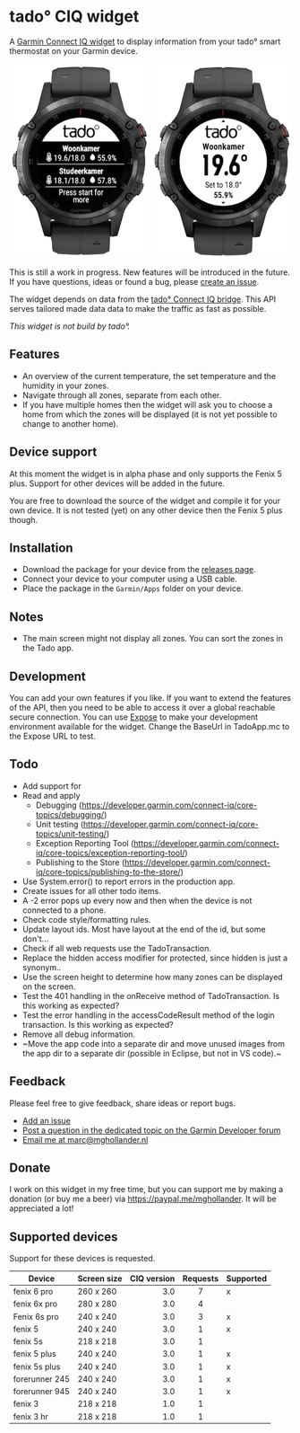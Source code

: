 # tado° CIQ widget

A [Garmin Connect IQ widget](https://developer.garmin.com/connect-iq/overview/)
to display information from your tado° smart thermostat on your Garmin
device.

![tado CIQ widget example 1](assets/screenshots/tado-ciq-widget-1.png "tado CIQ widget example 1") ![tado CIQ widget example 2](assets/screenshots/tado-ciq-widget-2.png "tado CIQ widget example 2")

This is still a work in progress. New features will be introduced in the future.
If you have questions, ideas or found a bug, please
[create an issue](https://github.com/MGHollander/tado-ciq-widget/issues/new/choose).

The widget depends on data from the
[tado° Connect IQ bridge](https://github.com/MGHollander/tado-ciq-bridge).
This API serves tailored made data data to make the traffic as fast as possible.

*This widget is not build by tado°.*

## Features

- An overview of the current temperature, the set temperature and the humidity
  in your zones.
- Navigate through all zones, separate from each other.
- If you have multiple homes then the widget will ask you to choose a home from
  which the zones will be displayed (it is not yet possible to change to
  another home).

## Device support

At this moment the widget is in alpha phase and only supports the Fenix 5 plus.
Support for other devices will be added  in the future.

You are free to download the source of the widget and compile it for your own
device. It is not tested (yet) on any other device then the Fenix 5 plus though.

## Installation

- Download the package for your device from the
  [releases page](https://github.com/MGHollander/tado-ciq-widget/releases).
- Connect your device to your computer using a USB cable.
- Place the package in the `Garmin/Apps` folder on your device.

## Notes

- The main screen might not display all zones. You can sort the zones in the
  Tado app.

## Development

You can add your own features if you like. If you want to extend the features of
the API, then you need to be able to access it over a global reachable secure
connection. You can use [Expose](https://beyondco.de/docs/expose/introduction)
to make your development environment available for the widget. Change the
BaseUrl in TadoApp.mc to the Expose URL to test.

## Todo

- Add support for
- Read and apply
  - Debugging (https://developer.garmin.com/connect-iq/core-topics/debugging/)
  - Unit testing (https://developer.garmin.com/connect-iq/core-topics/unit-testing/)
  - Exception Reporting Tool (https://developer.garmin.com/connect-iq/core-topics/exception-reporting-tool/)
  - Publishing to the Store (https://developer.garmin.com/connect-iq/core-topics/publishing-to-the-store/)
- Use System.error() to report errors in the production app.
- Create issues for all other todo items.
- A -2 error pops up every now and then when the device is not connected to a
  phone.
- Check code style/formatting rules.
- Update layout ids. Most have layout at the end of the id, but some don't...
- Check if all web requests use the TadoTransaction.
- Replace the hidden access modifier for protected, since hidden is just a
  synonym..
- Use the screen height to determine how many zones can be displayed on the
  screen.
- Test the 401 handling in the onReceive method of TadoTransaction. Is this
  working as expected?
- Test the error handling in the accessCodeResult method of the login
  transaction. Is this working as expected?
- Remove all debug information.
- ~Move the app code into a separate dir and move unused images from the app dir
  to a separate dir (possible in Eclipse, but not in VS code).~

## Feedback

Please feel free to give feedback, share ideas or report bugs.

- [Add an issue](https://github.com/MGHollander/tado-ciq-widget/issues)
- [Post a question in the dedicated topic on the Garmin Developer forum](https://forums.garmin.com/developer/connect-iq/f/showcase/250769/widget-tado-ciq-widget)
- [Email me at marc@mghollander.nl](mailto:marc@mghollander.nl)

## Donate

I work on this widget in my free time, but you can support me by making a
donation (or buy me a beer) via <https://paypal.me/mghollander>. It will be
appreciated a lot!

## Supported devices

Support for these devices is requested.

| Device | Screen size | CIQ version | Requests | Supported |
| --- | --- | ---: | :---: | --- |
| fenix 6 pro | 260 x 260 | 3.0 | 7 | x |
| fenix 6x pro | 280 x 280 | 3.0 | 4 |  |
| Fenix 6s pro | 240 x 240 | 3.0 | 3 | x |
| fenix 5 | 240 x 240 | 3.0 | 1 | x |
| fenix 5s | 218 x 218 | 3.0 | 1 |  |
| fenix 5 plus | 240 x 240 | 3.0 | 1 | x |
| fenix 5s plus | 240 x 240 | 3.0 | 1 | x |
| forerunner 245 | 240 x 240 | 3.0 | 1 | x |
| forerunner 945 | 240 x 240 | 3.0 | 1 | x |
| fenix 3 | 218 x 218 | 1.0 | 1 |  |
| fenix 3 hr | 218 x 218 | 1.0 | 1 |  |
